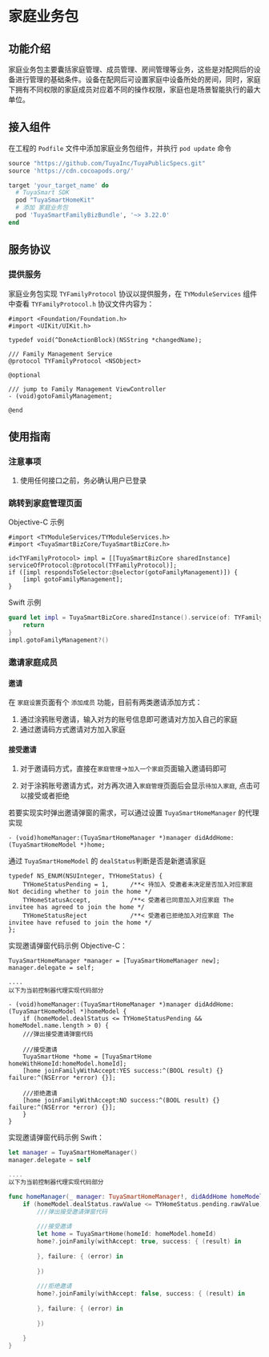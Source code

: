# 家庭业务包

## 功能介绍

家庭业务包主要囊括家庭管理、成员管理、房间管理等业务，这些是对配网后的设备进行管理的基础条件。设备在配网后可设置家庭中设备所处的房间，同时，家庭下拥有不同权限的家庭成员对应着不同的操作权限，家庭也是场景智能执行的最大单位。

## 接入组件

在工程的 `Podfile` 文件中添加家庭业务包组件，并执行 `pod update` 命令

```ruby
source "https://github.com/TuyaInc/TuyaPublicSpecs.git"
source 'https://cdn.cocoapods.org/'

target 'your_target_name' do
  # TuyaSmart SDK
  pod "TuyaSmartHomeKit"
  # 添加 家庭业务包
  pod 'TuyaSmartFamilyBizBundle', '~> 3.22.0'
end
```

## 服务协议

### 提供服务

家庭业务包实现 `TYFamilyProtocol` 协议以提供服务，在 `TYModuleServices` 组件中查看 `TYFamilyProtocol.h` 协议文件内容为：

```objc
#import <Foundation/Foundation.h>
#import <UIKit/UIKit.h>

typedef void(^DoneActionBlock)(NSString *changedName);

/// Family Management Service
@protocol TYFamilyProtocol <NSObject>

@optional

/// jump to Family Management ViewController
- (void)gotoFamilyManagement;

@end
```

## 使用指南

### 注意事项

1. 使用任何接口之前，务必确认用户已登录

### 跳转到家庭管理页面

Objective-C 示例

```objc
#import <TYModuleServices/TYModuleServices.h>
#import <TuyaSmartBizCore/TuyaSmartBizCore.h>

id<TYFamilyProtocol> impl = [[TuyaSmartBizCore sharedInstance] serviceOfProtocol:@protocol(TYFamilyProtocol)];
if ([impl respondsToSelector:@selector(gotoFamilyManagement)]) {
    [impl gotoFamilyManagement];
}
```

Swift 示例

```swift
guard let impl = TuyaSmartBizCore.sharedInstance().service(of: TYFamilyProtocol.self) as? TYFamilyProtocol else {
    return
}
impl.gotoFamilyManagement?()
```

### 邀请家庭成员

#### 邀请
在 `家庭设置`页面有个 `添加成员` 功能，目前有两类邀请添加方式：
1. 通过涂鸦账号邀请，输入对方的账号信息即可邀请对方加入自己的家庭
2. 通过邀请码方式邀请对方加入家庭

#### 接受邀请
1. 对于邀请码方式，直接在`家庭管理`->`加入一个家庭`页面输入邀请码即可

2. 对于涂鸦账号邀请方式，对方再次进入`家庭管理`页面后会显示`待加入家庭`, 点击可以接受或者拒绝

若要实现实时弹出邀请弹窗的需求，可以通过设置 `TuyaSmartHomeManager` 的代理实现
```objc
- (void)homeManager:(TuyaSmartHomeManager *)manager didAddHome:(TuyaSmartHomeModel *)home;
```
通过 `TuyaSmartHomeModel` 的 `dealStatus`判断是否是新邀请家庭
```objc
typedef NS_ENUM(NSUInteger, TYHomeStatus) {
    TYHomeStatusPending = 1,      /**< 待加入 受邀者未决定是否加入对应家庭 Not deciding whether to join the home */
    TYHomeStatusAccept,           /**< 受邀者已同意加入对应家庭 The invitee has agreed to join the home */
    TYHomeStatusReject            /**< 受邀者已拒绝加入对应家庭 The invitee have refused to join the home */
};
```

实现邀请弹窗代码示例 Objective-C：
```objc
TuyaSmartHomeManager *manager = [TuyaSmartHomeManager new];
manager.delegate = self;

....
以下为当前控制器代理实现代码部分

- (void)homeManager:(TuyaSmartHomeManager *)manager didAddHome:(TuyaSmartHomeModel *)homeModel {
    if (homeModel.dealStatus <= TYHomeStatusPending && homeModel.name.length > 0) {
    ///弹出接受邀请弹窗代码
    
    ///接受邀请
    TuyaSmartHome *home = [TuyaSmartHome homeWithHomeId:homeModel.homeId];
    [home joinFamilyWithAccept:YES success:^(BOOL result) {} failure:^(NSError *error) {}];
    
    ///拒绝邀请
    [home joinFamilyWithAccept:NO success:^(BOOL result) {} failure:^(NSError *error) {}];
    }
}
```

实现邀请弹窗代码示例 Swift：
```Swift
let manager = TuyaSmartHomeManager()
manager.delegate = self

....
以下为当前控制器代理实现代码部分

func homeManager(_ manager: TuyaSmartHomeManager!, didAddHome homeModel: TuyaSmartHomeModel!) {
    if (homeModel.dealStatus.rawValue <= TYHomeStatus.pending.rawValue) && (homeModel.name.isEmpty == false) {
        ///弹出接受邀请弹窗代码
        
        ///接受邀请
        let home = TuyaSmartHome(homeId: homeModel.homeId)
        home?.joinFamily(withAccept: true, success: { (result) in
            
        }, failure: { (error) in
            
        })
        
        ///拒绝邀请
        home?.joinFamily(withAccept: false, success: { (result) in
            
        }, failure: { (error) in
            
        })
        
    }
}

```